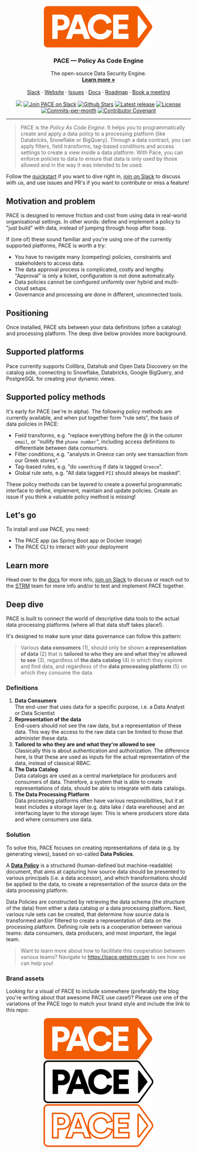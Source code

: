 <p align="center" style="margin-top: 250px">
  <a href="https://github.com/getstrm/pace">
   <img src="./assets/svg/pace-logo-orange-filled.svg" alt="Logo">
<!--    <img src="./assets/svg/pace-logo-black.svg" alt="Logo">
   <img src="./assets/svg/pace-logo-orange-outline.svg" alt="Logo"> -->
  </a>

<h3 align="center">PACE &#8212; Policy As Code Engine</h3>

  <p align="center">
    The open-source Data Security Engine.
    <br />
    <a href="https://getstrm.com"><strong>Learn more »</strong></a>
    <br />
    <br />
    <a href="https://join.slack.com/t/pace-getstrm/shared_invite/zt-27egzg7ye-iGANVdQZO6ov6ZMVzmsA4Q">Slack</a>
    ·
    <a href="https://getstrm.com">Website</a>
    ·
    <a href="https://github.com/getstrm/pace/issues">Issues</a>
    ·
    <a href="https://pace.getstrm.com/docs/">Docs</a>
    ·
    <a href="https://pace.getstrm.com/docs/integrations-and-reference/roadmap">Roadmap</a>
    ·
    <a href="https://calendar.google.com/calendar/u/0/appointments/schedules/AcZssZ2LEfEsn2MEyofbffgDmtVP32lvvYi209gTuIZ33YOBbTIw9j9KjH90MFrrNXsjAE3nTuLYfUqA">Book a meeting</a>
  </p>
</p>

<p align="center">
   <a href="https://github.com/getstrm/pace/tree/alpha"><img src="https://img.shields.io/badge/release_status-alpha-orange"></a>
   <a href="https://join.slack.com/t/pace-getstrm/shared_invite/zt-27egzg7ye-iGANVdQZO6ov6ZMVzmsA4Q"><img src="https://img.shields.io/badge/Slack-PACE-%2336C5F0?logo=slack" alt="Join PACE on Slack"></a>
   <a href="https://github.com/getstrm/pace/stargazers"><img src="https://img.shields.io/github/stars/getstrm/pace" alt="Github Stars"></a>
   <a href="https://github.com/getstrm/pace/releases/latest"><img src="https://img.shields.io/github/v/release/getstrm/pace?include_prereleases&label=release&logo=github" alt="Latest release"></a>
   <a href="https://github.com/getstrm/pace/blob/alpha/LICENSE"><img src="https://img.shields.io/badge/license-Apache License 2.0-2EB67D" alt="License"></a>
   <a href="https://github.com/getstrm/pace/pulse"><img src="https://img.shields.io/github/commit-activity/m/getstrm/pace" alt="Commits-per-month"></a>
   <a href="CODE_OF_CONDUCT.md"><img src="https://img.shields.io/badge/Contributor%20Covenant-2.1-ECB22E.svg" alt="Contributor Covenant"></a>
</p>

---

> PACE is the _Policy As Code Engine_. It helps you to programmatically create and apply a data policy to a
> processing platform (like Databricks, Snowflake or BigQuery). Through a data contract, you can apply filters, field
> transforms, tag-based conditions and access settings to create a view inside a data platform. With Pace, you can enforce
> policies to data to ensure that data is only used by those allowed and in the way it was intended to be used.

Follow the [quickstart](https://pace.getstrm.com/docs/readme/quickstart) if you want to dive right in, [join on Slack](https://join.slack.com/t/pace-getstrm/shared_invite/zt-27egzg7ye-iGANVdQZO6ov6ZMVzmsA4Q) to discuss with us, and use issues and PR's if you want to contribute or miss a feature!

## Motivation and problem

PACE is designed to remove friction and cost from using data in real-world organisational settings. In other words:
define and implement a policy to "just build" with data, instead of jumping through hoop after hoop.

If (one of) these sound familiar and you're using one of the currently supported platforms, PACE is worth a try:

* You have to navigate many (competing) policies, constraints and stakeholders to access data.
* The data approval process is complicated, costly and lengthy. "Approval" is only a ticket, configuration is not done
  automatically.
* Data policies cannot be configured uniformly over hybrid and multi-cloud setups.
* Governance and processing are done in different, unconnected tools.

## Positioning

Once installed, PACE sits between your data definitions (often a catalog) and processing platform. The deep dive below
provides more background.

## Supported platforms

Pace currently supports Collibra, Datahub and Open Data Discovery on the catalog side, connecting to Snowflake,
Databricks, Google BigQuery, and PostgreSQL for creating your dynamic views.

## Supported policy methods

It's early for PACE (we're in alpha). The following policy methods are currently available,
and when put together form "rule sets", the basis of data policies in PACE:

- Field transforms, e.g. "replace everything before the @ in the column `email`, or "nullify the `phone number`", including access definitions to differentiate between data consumers.
- Filter conditions, e.g. "analysts in Greece can only see transaction from our Greek stores".
- Tag-based rules, e.g. "do `something` if data is tagged `Greece`".
- Global rule sets, e.g. "All data tagged `PII` should always be masked".

These policy methods can be layered to create a powerful programmatic interface to define, implement, maintain and
update policies. Create an issue if you think a valuable policy method is missing!

## Let's go

To install and use PACE, you need:

- The PACE app (as Spring Boot app or Docker image)
- The PACE CLI to interact with your deployment

## Learn more

Head over to the [docs](https://pace.getstrm.com/docs/readme/quickstart) for more info, [join on Slack](https://join.slack.com/t/pace-getstrm/shared_invite/zt-27egzg7ye-iGANVdQZO6ov6ZMVzmsA4Q) to discuss or reach out to the [STRM](https://getstrm.com/contact) team for more info and/or to test and implement PACE together.

## Deep dive

PACE is built to connect the world of descriptive data tools to the actual data processing platforms (where all that
data stuff takes place!).

It's designed to make sure your data governance can follow this pattern:
> Various **data consumers** (1), should only be shown **a representation of data** (2) that is **tailored to who they
are and what they're allowed to see** (3), regardless of **the data catalog** (4) in which they explore and find data,
> and regardless of the **data processing platform** (5) on which they consume the data.

### Definitions

1. **Data Consumers**  
   The end-user that uses data for a specific purpose, i.e. a Data Analyst or Data Scientist
2. **Representation of the data**  
   End-users should not see the raw data, but a representation of these data. This way the access to the raw data can be
   limited to those that administer these data.
3. **Tailored to who they are and what they're allowed to see**  
   Classically this is about authentication and authorization. The difference here, is that these are used as inputs for
   the actual representation of the data, instead of classical RBAC.
4. **The Data Catalog**  
   Data catalogs are used as a central marketplace for producers and consumers of data. Therefore, a system that is able
   to create representations of data, should be able to integrate with data catalogs.
5. **The Data Processing Platform**  
   Data processing platforms often have various responsibilities, but it at least includes a storage layer (e.g. data
   lake / data warehouse) and an interfacing layer to the storage layer. This is where producers store data and where
   consumers use data.

### Solution

To solve this, PACE focuses on creating representations of data (e.g. by generating views), based on so-called **Data
Policies**.

A [**Data Policy**](https://github.com/getstrm/pace/blob/alpha/protos/getstrm/pace/api/entities/v1alpha/entities.proto)
is a structured (human-defined but machine-readable) document, that aims at capturing how source data should be
presented to various
principals (i.e. a data accessor), and which transformations should be applied to the data, to create a representation
of the source data on the data processing platform.

Data Policies are constructed by retrieving the data schema (the structure of the data) from either a data catalog or a
data processing platform. Next, various rule sets can be created, that determine how source data is transformed and/or
filtered to create a representation of data on the processing platform.
Defining rule sets is a cooperation between various teams: data consumers, data producers, and most important, the legal
team.

> Want to learn more about how to facilitate this cooperation between various teams? Navigate
> to https://pace.getstrm.com to see how we can help you!

### Brand assets
Looking for a visual of PACE to include somewhere (preferably the blog you're writing about that awesome PACE use case!)? Please use one of the variations of the PACE logo to match your brand style and include the link to this repo:
<p align="center">
  <a href="https://github.com/getstrm/pace">
   <img src="./assets/svg/pace-logo-orange-filled.svg" alt="Logo">
   <img src="./assets/svg/pace-logo-black.svg" alt="Logo">
   <img src="./assets/svg/pace-logo-orange-outline.svg" alt="Logo">
  </a>
</p>
